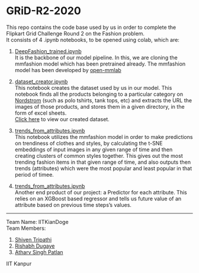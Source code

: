 # GRiD-R2-2020

This repo contains the code base used by us in order to complete the Flipkart Grid Challenge Round 2 on the Fashion problem.  
It consists of 4 .ipynb notebooks, to be opened using colab, which are:

1. [DeepFashion_trained.ipynb](https://colab.research.google.com/github/ShivenTripathi/GRiD-R2-2020/blob/master/DeepFashion_trained.ipynb)  
It is the backbone of our model pipeline. In this, we are cloning the mmfashion model which has been pretrained already.
The mmfashion model has been developed by [open-mmlab](https://github.com/open-mmlab)
 
2. [dataset_creator.ipynb ](https://colab.research.google.com/drive/1GxfyGyVAuZykABbax3oWVoQVDV77ugrd?usp=sharing)  
This notebook creates the dataset used by us in our model. This notebook finds all the products belonging to a particular category on [Nordstrom](nordstrom.com) (such as polo tshirts, tank tops, etc) and extracts the URL the images of those products, and stores them in a given directory, in the form of excel sheets.  
[Click here](https://drive.google.com/drive/folders/1ZQtOIMPMqhp-zUPfdXme-iU616UjMuZO?usp=sharing) to view our created dataset. 

3. [trends_from_attributes.ipynb](https://colab.research.google.com/drive/1ZIrM0MYO_sZBnWwER7iZb4a81AcRmewu?usp=sharing)  
This notebook utilizes the mmfashion model in order to make predictions on trendiness of  clothes and styles, by calculating the t-SNE embeddings of input images in any given range of time and then creating clusters of common styles together. This gives out the most trending fashion items in that given range of time, and also outputs then trends (attributes) which were the most popular and least popular in that period of timee.

4. [trends_from_attributes.ipynb](https://colab.research.google.com/drive/1tPWaVH2dGYInp04NTxrnePebIKWmUxpi?usp=sharing)  
Another end product of our project: a Predictor for each attribute. This relies on an XGBoost based regressor and tells us future value of an attribute based on previous time steps’s values.

--------------------------------------------
Team Name: IITKianDoge  
Team Members: 
1. [Shiven Tripathi](https://github.com/ShivenTripathi)
2. [Rishabh Dugaye](https://github.com/rishabhd786)
3. [Atharv Singh Patlan](https://github.com/AthaSSiN) 

IIT Kanpur
